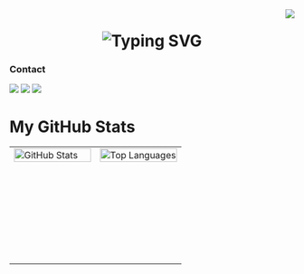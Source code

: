 <img align="right" src="https://visitor-badge.laobi.icu/badge?page_id=DarinelGuillen.DarinelGuillen&left_color=0D1117&right_color=58A6FF">

<h1 align="center">
    <img src="https://readme-typing-svg.herokuapp.com?font=Lato&weight=600&size=25&pause=1000&color=5DCFEE&background=0D111700&center=true&vCenter=true&width=600&lines=Hey+there!+I'm+Darinel;Focused+on+becoming+a+full+stack+dev.;_Turning+coffee+into+code+and+ideas+into+reality._" alt="Typing SVG"/>
</h1>


### Contact

<div> 
  <a href="https://www.linkedin.com/in/darinel-escobar" target="_blank"><img src="https://img.shields.io/badge/-LinkedIn-%230077B5?style=for-the-badge&logo=linkedin&logoColor=white" target="_blank"></a> 
  <a href="mailto:darinel.escobar@outlook.com"><img src="https://img.shields.io/badge/-Outlook-0078D4?style=for-the-badge&logo=microsoft-outlook&logoColor=white" target="_blank"></a>
  <a href="https://wa.me/529613021060" target="_blank"><img src="https://img.shields.io/badge/-WhatsApp-25D366?style=for-the-badge&logo=whatsapp&logoColor=white" target="_blank"></a>
</div>




# My GitHub Stats

<table>
  <tr>
    <td style="width: 50%; vertical-align: top;">
      <img src="https://github-readme-stats.vercel.app/api?username=DarinelGuillen&show_icons=true&theme=react" alt="GitHub Stats" style="width: 100%; height: auto; min-height: 200px;" />
    </td>
    <td style="width: 50%; vertical-align: top;">
      <img src="https://github-readme-stats.vercel.app/api/top-langs/?username=DarinelGuillen&layout=compact&theme=react" alt="Top Languages" style="width: 100%; height: auto; min-height: 200px;" />
    </td>
  </tr>
</table>
